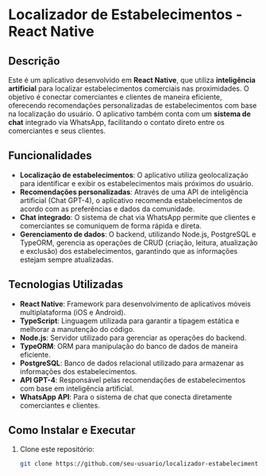 # Localizador de Estabelecimentos - React Native

## Descrição
Este é um aplicativo desenvolvido em **React Native**, que utiliza **inteligência artificial** para localizar estabelecimentos comerciais nas proximidades. O objetivo é conectar comerciantes e clientes de maneira eficiente, oferecendo recomendações personalizadas de estabelecimentos com base na localização do usuário. O aplicativo também conta com um **sistema de chat** integrado via WhatsApp, facilitando o contato direto entre os comerciantes e seus clientes.

## Funcionalidades
- **Localização de estabelecimentos**: O aplicativo utiliza geolocalização para identificar e exibir os estabelecimentos mais próximos do usuário.
- **Recomendações personalizadas**: Através de uma API de inteligência artificial (Chat GPT-4), o aplicativo recomenda estabelecimentos de acordo com as preferências e dados da comunidade.
- **Chat integrado**: O sistema de chat via WhatsApp permite que clientes e comerciantes se comuniquem de forma rápida e direta.
- **Gerenciamento de dados**: O backend, utilizando Node.js, PostgreSQL e TypeORM, gerencia as operações de CRUD (criação, leitura, atualização e exclusão) dos estabelecimentos, garantindo que as informações estejam sempre atualizadas.

## Tecnologias Utilizadas
- **React Native**: Framework para desenvolvimento de aplicativos móveis multiplataforma (iOS e Android).
- **TypeScript**: Linguagem utilizada para garantir a tipagem estática e melhorar a manutenção do código.
- **Node.js**: Servidor utilizado para gerenciar as operações do backend.
- **TypeORM**: ORM para manipulação do banco de dados de maneira eficiente.
- **PostgreSQL**: Banco de dados relacional utilizado para armazenar as informações dos estabelecimentos.
- **API GPT-4**: Responsável pelas recomendações de estabelecimentos com base em inteligência artificial.
- **WhatsApp API**: Para o sistema de chat que conecta diretamente comerciantes e clientes.

## Como Instalar e Executar
1. Clone este repositório:
   ```bash
   git clone https://github.com/seu-usuario/localizador-estabelecimentos.git
